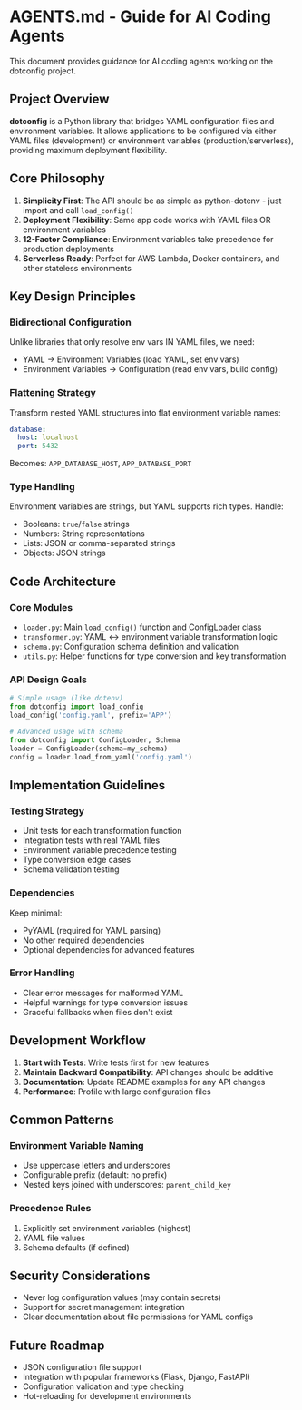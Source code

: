 # AGENTS.md - Guide for AI Coding Agents

This document provides guidance for AI coding agents working on the dotconfig project.

## Project Overview

**dotconfig** is a Python library that bridges YAML configuration files and environment variables. It allows applications to be configured via either YAML files (development) or environment variables (production/serverless), providing maximum deployment flexibility.

## Core Philosophy

1. **Simplicity First**: The API should be as simple as python-dotenv - just import and call `load_config()`
2. **Deployment Flexibility**: Same app code works with YAML files OR environment variables
3. **12-Factor Compliance**: Environment variables take precedence for production deployments
4. **Serverless Ready**: Perfect for AWS Lambda, Docker containers, and other stateless environments

## Key Design Principles

### Bidirectional Configuration
Unlike libraries that only resolve env vars IN YAML files, we need:
- YAML → Environment Variables (load YAML, set env vars)
- Environment Variables → Configuration (read env vars, build config)

### Flattening Strategy
Transform nested YAML structures into flat environment variable names:
```yaml
database:
  host: localhost
  port: 5432
```
Becomes: `APP_DATABASE_HOST`, `APP_DATABASE_PORT`

### Type Handling
Environment variables are strings, but YAML supports rich types. Handle:
- Booleans: `true`/`false` strings
- Numbers: String representations
- Lists: JSON or comma-separated strings
- Objects: JSON strings

## Code Architecture

### Core Modules
- `loader.py`: Main `load_config()` function and ConfigLoader class
- `transformer.py`: YAML ↔ environment variable transformation logic
- `schema.py`: Configuration schema definition and validation
- `utils.py`: Helper functions for type conversion and key transformation

### API Design Goals
```python
# Simple usage (like dotenv)
from dotconfig import load_config
load_config('config.yaml', prefix='APP')

# Advanced usage with schema
from dotconfig import ConfigLoader, Schema
loader = ConfigLoader(schema=my_schema)
config = loader.load_from_yaml('config.yaml')
```

## Implementation Guidelines

### Testing Strategy
- Unit tests for each transformation function
- Integration tests with real YAML files
- Environment variable precedence testing
- Type conversion edge cases
- Schema validation testing

### Dependencies
Keep minimal:
- PyYAML (required for YAML parsing)
- No other required dependencies
- Optional dependencies for advanced features

### Error Handling
- Clear error messages for malformed YAML
- Helpful warnings for type conversion issues
- Graceful fallbacks when files don't exist

## Development Workflow

1. **Start with Tests**: Write tests first for new features
2. **Maintain Backward Compatibility**: API changes should be additive
3. **Documentation**: Update README examples for any API changes
4. **Performance**: Profile with large configuration files

## Common Patterns

### Environment Variable Naming
- Use uppercase letters and underscores
- Configurable prefix (default: no prefix)
- Nested keys joined with underscores: `parent_child_key`

### Precedence Rules
1. Explicitly set environment variables (highest)
2. YAML file values
3. Schema defaults (if defined)

## Security Considerations

- Never log configuration values (may contain secrets)
- Support for secret management integration
- Clear documentation about file permissions for YAML configs

## Future Roadmap

- JSON configuration file support
- Integration with popular frameworks (Flask, Django, FastAPI)
- Configuration validation and type checking
- Hot-reloading for development environments